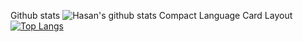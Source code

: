 
Github stats
![Hasan's github stats](https://github-readme-stats.vercel.app/api?username=tygrysco&show_icons=true&theme=react)
Compact Language Card Layout
[![Top Langs](https://github-readme-stats.vercel.app/api/top-langs/?username=tygrysco&layout=compact&show_icons=true&theme=react)](https://github.com/tygrysco/github-readme-stats)